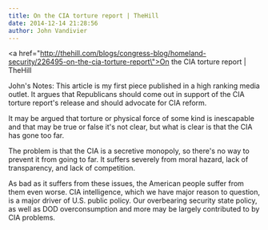 ```yaml
---
title: On the CIA torture report | TheHill
date: 2014-12-14 21:28:56
author: John Vandivier
---
```




<a href=\"http://thehill.com/blogs/congress-blog/homeland-security/226495-on-the-cia-torture-report\">On the CIA torture report | TheHill</a>

John's Notes: This article is my first piece published in a high ranking media outlet. It argues that Republicans should come out in support of the CIA torture report's release and should advocate for CIA reform.

It may be argued that torture or physical force of some kind is inescapable and that may be true or false it's not clear, but what is clear is that the CIA has gone too far.

The problem is that the CIA is a secretive monopoly, so there's no way to prevent it from going to far. It suffers severely from moral hazard, lack of transparency, and lack of competition.

As bad as it suffers from these issues, the American people suffer from them even worse. CIA intelligence, which we have major reason to question, is a major driver of U.S. public policy. Our overbearing security state policy, as well as DOD overconsumption and more may be largely contributed to by CIA problems.